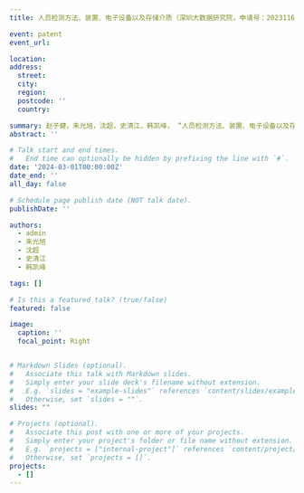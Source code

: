 ```yaml
---
title: 人员检测方法、装置、电子设备以及存储介质（深圳大数据研究院，申请号：202311649978.6，2024）

event: patent
event_url: 

location: 
address:
  street: 
  city: 
  region: 
  postcode: ''
  country: 

summary: 赵子健，朱光旭，沈超，史清江，韩凯峰， “人员检测方法、装置、电子设备以及存储介质”
abstract: ''

# Talk start and end times.
#   End time can optionally be hidden by prefixing the line with `#`.
date: '2024-03-01T00:00:00Z'
date_end: ''
all_day: false

# Schedule page publish date (NOT talk date).
publishDate: ''

authors:
  - admin
  - 朱光旭
  - 沈超
  - 史清江
  - 韩凯峰

tags: []

# Is this a featured talk? (true/false)
featured: false

image:
  caption: ''
  focal_point: Right


# Markdown Slides (optional).
#   Associate this talk with Markdown slides.
#   Simply enter your slide deck's filename without extension.
#   E.g. `slides = "example-slides"` references `content/slides/example-slides.md`.
#   Otherwise, set `slides = ""`.
slides: ""

# Projects (optional).
#   Associate this post with one or more of your projects.
#   Simply enter your project's folder or file name without extension.
#   E.g. `projects = ["internal-project"]` references `content/project/deep-learning/index.md`.
#   Otherwise, set `projects = []`.
projects:
  - []
---
```

